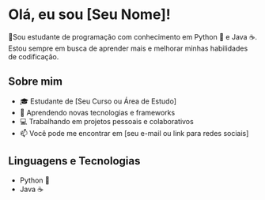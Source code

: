 # Olá, eu sou [Seu Nome]! 

👋Sou estudante de programação com conhecimento em Python 🐍 e Java ☕. 
Estou sempre em busca de aprender mais e melhorar minhas habilidades de codificação.

## Sobre mim

- 🎓 Estudante de [Seu Curso ou Área de Estudo]
- 🌱 Aprendendo novas tecnologias e frameworks
- 💻 Trabalhando em projetos pessoais e colaborativos
- 📫 Você pode me encontrar em [seu e-mail ou link para redes sociais]

## Linguagens e Tecnologias

- Python 🐍
- Java ☕




  
